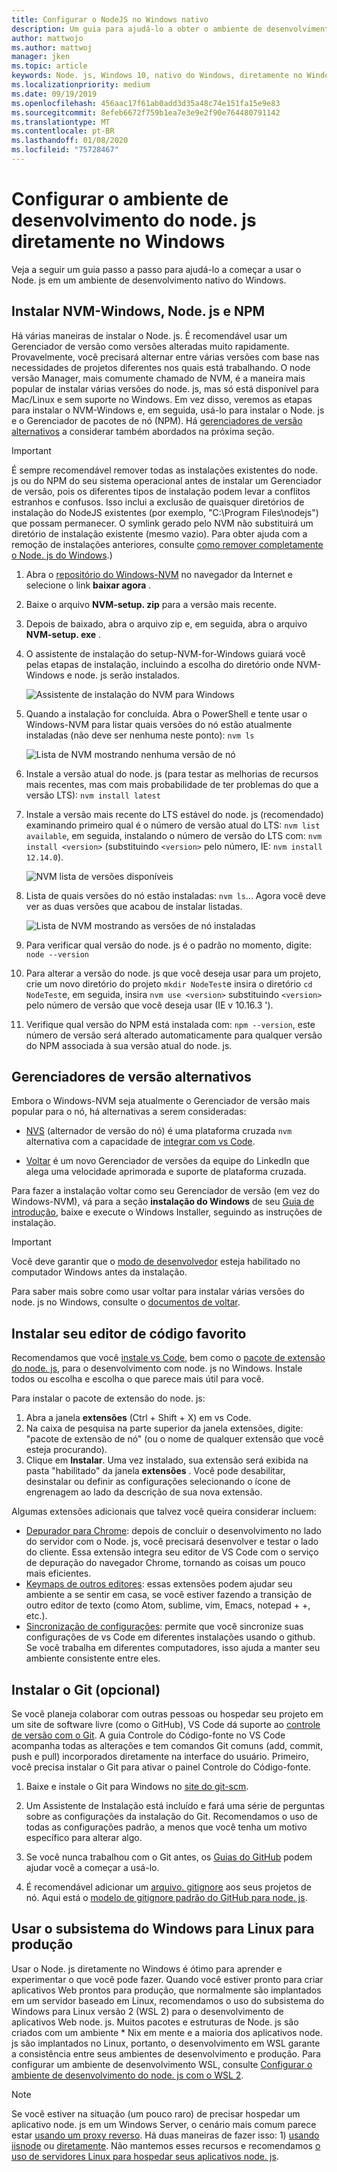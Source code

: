 ```yaml
---
title: Configurar o NodeJS no Windows nativo
description: Um guia para ajudá-lo a obter o ambiente de desenvolvimento do node. js configurado diretamente no Windows.
author: mattwojo
ms.author: mattwoj
manager: jken
ms.topic: article
keywords: Node. js, Windows 10, nativo do Windows, diretamente no Windows
ms.localizationpriority: medium
ms.date: 09/19/2019
ms.openlocfilehash: 456aac17f61ab0add3d35a48c74e151fa15e9e83
ms.sourcegitcommit: 8efeb6672f759b1ea7e3e9e2f90e764480791142
ms.translationtype: MT
ms.contentlocale: pt-BR
ms.lasthandoff: 01/08/2020
ms.locfileid: "75728467"
---
```

# <a name="set-up-your-nodejs-development-environment-directly-on-windows"></a>Configurar o ambiente de desenvolvimento do node. js diretamente no Windows

Veja a seguir um guia passo a passo para ajudá-lo a começar a usar o Node. js em um ambiente de desenvolvimento nativo do Windows.

## <a name="install-nvm-windows-nodejs-and-npm"></a>Instalar NVM-Windows, Node. js e NPM

Há várias maneiras de instalar o Node. js. É recomendável usar um Gerenciador de versão como versões alteradas muito rapidamente. Provavelmente, você precisará alternar entre várias versões com base nas necessidades de projetos diferentes nos quais está trabalhando. O node versão Manager, mais comumente chamado de NVM, é a maneira mais popular de instalar várias versões do node. js, mas só está disponível para Mac/Linux e sem suporte no Windows. Em vez disso, veremos as etapas para instalar o NVM-Windows e, em seguida, usá-lo para instalar o Node. js e o Gerenciador de pacotes de nó (NPM). Há [gerenciadores de versão alternativos](#alternative-version-managers) a considerar também abordados na próxima seção.

> [!IMPORTANT]
> É sempre recomendável remover todas as instalações existentes do node. js ou do NPM do seu sistema operacional antes de instalar um Gerenciador de versão, pois os diferentes tipos de instalação podem levar a conflitos estranhos e confusos. Isso inclui a exclusão de quaisquer diretórios de instalação do NodeJS existentes (por exemplo, "C:\Program Files\nodejs") que possam permanecer. O symlink gerado pelo NVM não substituirá um diretório de instalação existente (mesmo vazio). Para obter ajuda com a remoção de instalações anteriores, consulte [como remover completamente o Node. js do Windows](https://stackoverflow.com/questions/20711240/how-to-completely-remove-node-js-from-windows).)

1. Abra o [repositório do Windows-NVM](https://github.com/coreybutler/nvm-windows#node-version-manager-nvm-for-windows) no navegador da Internet e selecione o link **baixar agora** .
2. Baixe o arquivo **NVM-setup. zip** para a versão mais recente.
3. Depois de baixado, abra o arquivo zip e, em seguida, abra o arquivo **NVM-setup. exe** .
4. O assistente de instalação do setup-NVM-for-Windows guiará você pelas etapas de instalação, incluindo a escolha do diretório onde NVM-Windows e node. js serão instalados.

    ![Assistente de instalação do NVM para Windows](../images/install-nvm-for-windows-wizard.png)

5. Quando a instalação for concluída. Abra o PowerShell e tente usar o Windows-NVM para listar quais versões do nó estão atualmente instaladas (não deve ser nenhuma neste ponto): `nvm ls`

    ![Lista de NVM mostrando nenhuma versão de nó](../images/windows-nvm-powershell-no-node.png)

6. Instale a versão atual do node. js (para testar as melhorias de recursos mais recentes, mas com mais probabilidade de ter problemas do que a versão LTS): `nvm install latest`
7. Instale a versão mais recente do LTS estável do node. js (recomendado) examinando primeiro qual é o número de versão atual do LTS: `nvm list available`, em seguida, instalando o número de versão do LTS com: `nvm install <version>` (substituindo `<version>` pelo número, IE: `nvm install 12.14.0`).

    ![NVM lista de versões disponíveis](../images/windows-nvm-list.png)

8. Lista de quais versões do nó estão instaladas: `nvm ls`... Agora você deve ver as duas versões que acabou de instalar listadas.

    ![Lista de NVM mostrando as versões de nó instaladas](../images/windows-nvm-node-installs.png)

9. Para verificar qual versão do node. js é o padrão no momento, digite: `node --version`
10. Para alterar a versão do node. js que você deseja usar para um projeto, crie um novo diretório do projeto `mkdir NodeTest`e insira o diretório `cd NodeTest`e, em seguida, insira `nvm use <version>` substituindo `<version>` pelo número de versão que você deseja usar (IE v 10.16.3 ').
11. Verifique qual versão do NPM está instalada com: `npm --version`, este número de versão será alterado automaticamente para qualquer versão do NPM associada à sua versão atual do node. js.

## <a name="alternative-version-managers"></a>Gerenciadores de versão alternativos

Embora o Windows-NVM seja atualmente o Gerenciador de versão mais popular para o nó, há alternativas a serem consideradas:

- [NVS](https://github.com/jasongin/nvs) (alternador de versão do nó) é uma plataforma cruzada `nvm` alternativa com a capacidade de [integrar com vs Code](https://github.com/jasongin/nvs/blob/master/doc/VSCODE.md).

- [Voltar](https://github.com/volta-cli/volta#installing-volta) é um novo Gerenciador de versões da equipe do LinkedIn que alega uma velocidade aprimorada e suporte de plataforma cruzada.

Para fazer a instalação voltar como seu Gerenciador de versão (em vez do Windows-NVM), vá para a seção **instalação do Windows** de seu [Guia de introdução](https://docs.volta.sh/guide/getting-started), baixe e execute o Windows Installer, seguindo as instruções de instalação.

> [!IMPORTANT]
> Você deve garantir que o [modo de desenvolvedor](https://docs.microsoft.com/windows/uwp/get-started/enable-your-device-for-development#accessing-settings-for-developers) esteja habilitado no computador Windows antes da instalação.

Para saber mais sobre como usar voltar para instalar várias versões do node. js no Windows, consulte o [documentos de voltar](https://docs.volta.sh/guide/understanding#managing-your-toolchain).

## <a name="install-your-favorite-code-editor"></a>Instalar seu editor de código favorito

Recomendamos que você [instale vs Code](https://code.visualstudio.com), bem como o [pacote de extensão do node. js](https://marketplace.visualstudio.com/items?itemName=waderyan.nodejs-extension-pack), para o desenvolvimento com node. js no Windows. Instale todos ou escolha e escolha o que parece mais útil para você.

Para instalar o pacote de extensão do node. js:

1. Abra a janela **extensões** (Ctrl + Shift + X) em vs Code.
2. Na caixa de pesquisa na parte superior da janela extensões, digite: "pacote de extensão de nó" (ou o nome de qualquer extensão que você esteja procurando).
3. Clique em **Instalar**. Uma vez instalado, sua extensão será exibida na pasta "habilitado" da janela **extensões** . Você pode desabilitar, desinstalar ou definir as configurações selecionando o ícone de engrenagem ao lado da descrição de sua nova extensão.

Algumas extensões adicionais que talvez você queira considerar incluem:

- [Depurador para Chrome](https://code.visualstudio.com/blogs/2016/02/23/introducing-chrome-debugger-for-vs-code): depois de concluir o desenvolvimento no lado do servidor com o Node. js, você precisará desenvolver e testar o lado do cliente. Essa extensão integra seu editor de VS Code com o serviço de depuração do navegador Chrome, tornando as coisas um pouco mais eficientes.
- [Keymaps de outros editores](https://marketplace.visualstudio.com/search?target=VSCode&category=Keymaps&sortBy=Downloads): essas extensões podem ajudar seu ambiente a se sentir em casa, se você estiver fazendo a transição de outro editor de texto (como Atom, sublime, vim, Emacs, notepad + +, etc.).
- [Sincronização de configurações](https://marketplace.visualstudio.com/items?itemName=Shan.code-settings-sync): permite que você sincronize suas configurações de vs Code em diferentes instalações usando o github. Se você trabalha em diferentes computadores, isso ajuda a manter seu ambiente consistente entre eles.

## <a name="install-git-optional"></a>Instalar o Git (opcional)

Se você planeja colaborar com outras pessoas ou hospedar seu projeto em um site de software livre (como o GitHub), VS Code dá suporte ao [controle de versão com o Git](https://code.visualstudio.com/docs/editor/versioncontrol#_git-support). A guia Controle do Código-fonte no VS Code acompanha todas as alterações e tem comandos Git comuns (add, commit, push e pull) incorporados diretamente na interface do usuário. Primeiro, você precisa instalar o Git para ativar o painel Controle do Código-fonte.

1. Baixe e instale o Git para Windows no [site do git-scm](https://git-scm.com/download/win).

2. Um Assistente de Instalação está incluído e fará uma série de perguntas sobre as configurações da instalação do Git. Recomendamos o uso de todas as configurações padrão, a menos que você tenha um motivo específico para alterar algo.

3. Se você nunca trabalhou com o Git antes, os [Guias do GitHub](https://guides.github.com/) podem ajudar você a começar a usá-lo.

4. É recomendável adicionar um [arquivo. gitignore](https://help.github.com/en/articles/ignoring-files) aos seus projetos de nó. Aqui está o [modelo de gitignore padrão do GitHub para node. js](https://github.com/github/gitignore/blob/master/Node.gitignore).

## <a name="use-windows-subsystem-for-linux-for-production"></a>Usar o subsistema do Windows para Linux para produção

Usar o Node. js diretamente no Windows é ótimo para aprender e experimentar o que você pode fazer. Quando você estiver pronto para criar aplicativos Web prontos para produção, que normalmente são implantados em um servidor baseado em Linux, recomendamos o uso do subsistema do Windows para Linux versão 2 (WSL 2) para o desenvolvimento de aplicativos Web node. js. Muitos pacotes e estruturas de Node. js são criados com um ambiente * Nix em mente e a maioria dos aplicativos node. js são implantados no Linux, portanto, o desenvolvimento em WSL garante a consistência entre seus ambientes de desenvolvimento e produção. Para configurar um ambiente de desenvolvimento WSL, consulte [Configurar o ambiente de desenvolvimento do node. js com o WSL 2](./setup-on-wsl2.md).

> [!NOTE]
> Se você estiver na situação (um pouco raro) de precisar hospedar um aplicativo node. js em um Windows Server, o cenário mais comum parece estar [usando um proxy reverso](https://medium.com/intrinsic/why-should-i-use-a-reverse-proxy-if-node-js-is-production-ready-5a079408b2ca). Há duas maneiras de fazer isso: 1) [usando iisnode](https://harveywilliams.net/blog/installing-iisnode) ou [diretamente](https://dev.to/petereysermans/hosting-a-node-js-application-on-windows-with-iis-as-reverse-proxy-397b). Não mantemos esses recursos e recomendamos [o uso de servidores Linux para hospedar seus aplicativos node. js](https://docs.microsoft.com/azure/app-service/app-service-web-get-started-nodejs).
